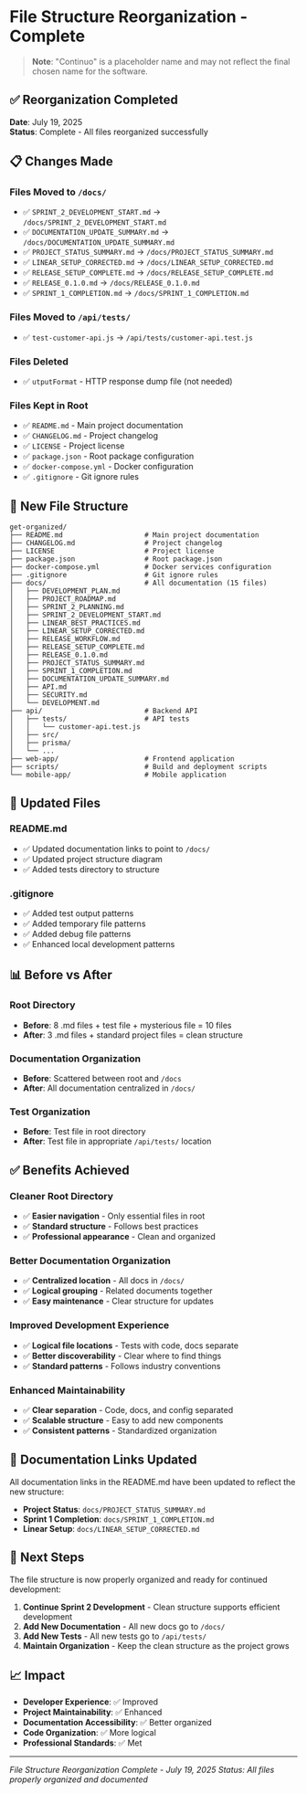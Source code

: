 # File Structure Reorganization - Complete

> **Note**: "Continuo" is a placeholder name and may not reflect the final chosen name for the software.

## ✅ **Reorganization Completed**

**Date**: July 19, 2025  
**Status**: Complete - All files reorganized successfully  

## 📋 **Changes Made**

### **Files Moved to `/docs/`**
- ✅ `SPRINT_2_DEVELOPMENT_START.md` → `/docs/SPRINT_2_DEVELOPMENT_START.md`
- ✅ `DOCUMENTATION_UPDATE_SUMMARY.md` → `/docs/DOCUMENTATION_UPDATE_SUMMARY.md`
- ✅ `PROJECT_STATUS_SUMMARY.md` → `/docs/PROJECT_STATUS_SUMMARY.md`
- ✅ `LINEAR_SETUP_CORRECTED.md` → `/docs/LINEAR_SETUP_CORRECTED.md`
- ✅ `RELEASE_SETUP_COMPLETE.md` → `/docs/RELEASE_SETUP_COMPLETE.md`
- ✅ `RELEASE_0.1.0.md` → `/docs/RELEASE_0.1.0.md`
- ✅ `SPRINT_1_COMPLETION.md` → `/docs/SPRINT_1_COMPLETION.md`

### **Files Moved to `/api/tests/`**
- ✅ `test-customer-api.js` → `/api/tests/customer-api.test.js`

### **Files Deleted**
- ✅ `utputFormat` - HTTP response dump file (not needed)

### **Files Kept in Root**
- ✅ `README.md` - Main project documentation
- ✅ `CHANGELOG.md` - Project changelog
- ✅ `LICENSE` - Project license
- ✅ `package.json` - Root package configuration
- ✅ `docker-compose.yml` - Docker configuration
- ✅ `.gitignore` - Git ignore rules

## 📁 **New File Structure**

```
get-organized/
├── README.md                    # Main project documentation
├── CHANGELOG.md                 # Project changelog
├── LICENSE                      # Project license
├── package.json                 # Root package.json
├── docker-compose.yml           # Docker services configuration
├── .gitignore                   # Git ignore rules
├── docs/                        # All documentation (15 files)
│   ├── DEVELOPMENT_PLAN.md
│   ├── PROJECT_ROADMAP.md
│   ├── SPRINT_2_PLANNING.md
│   ├── SPRINT_2_DEVELOPMENT_START.md
│   ├── LINEAR_BEST_PRACTICES.md
│   ├── LINEAR_SETUP_CORRECTED.md
│   ├── RELEASE_WORKFLOW.md
│   ├── RELEASE_SETUP_COMPLETE.md
│   ├── RELEASE_0.1.0.md
│   ├── PROJECT_STATUS_SUMMARY.md
│   ├── SPRINT_1_COMPLETION.md
│   ├── DOCUMENTATION_UPDATE_SUMMARY.md
│   ├── API.md
│   ├── SECURITY.md
│   └── DEVELOPMENT.md
├── api/                         # Backend API
│   ├── tests/                   # API tests
│   │   └── customer-api.test.js
│   ├── src/
│   ├── prisma/
│   └── ...
├── web-app/                     # Frontend application
├── scripts/                     # Build and deployment scripts
└── mobile-app/                  # Mobile application
```

## 🔧 **Updated Files**

### **README.md**
- ✅ Updated documentation links to point to `/docs/`
- ✅ Updated project structure diagram
- ✅ Added tests directory to structure

### **.gitignore**
- ✅ Added test output patterns
- ✅ Added temporary file patterns
- ✅ Added debug file patterns
- ✅ Enhanced local development patterns

## 📊 **Before vs After**

### **Root Directory**
- **Before**: 8 .md files + test file + mysterious file = 10 files
- **After**: 3 .md files + standard project files = clean structure

### **Documentation Organization**
- **Before**: Scattered between root and `/docs`
- **After**: All documentation centralized in `/docs/`

### **Test Organization**
- **Before**: Test file in root directory
- **After**: Test file in appropriate `/api/tests/` location

## ✅ **Benefits Achieved**

### **Cleaner Root Directory**
- ✅ **Easier navigation** - Only essential files in root
- ✅ **Standard structure** - Follows best practices
- ✅ **Professional appearance** - Clean and organized

### **Better Documentation Organization**
- ✅ **Centralized location** - All docs in `/docs/`
- ✅ **Logical grouping** - Related documents together
- ✅ **Easy maintenance** - Clear structure for updates

### **Improved Development Experience**
- ✅ **Logical file locations** - Tests with code, docs separate
- ✅ **Better discoverability** - Clear where to find things
- ✅ **Standard patterns** - Follows industry conventions

### **Enhanced Maintainability**
- ✅ **Clear separation** - Code, docs, and config separated
- ✅ **Scalable structure** - Easy to add new components
- ✅ **Consistent patterns** - Standardized organization

## 🎯 **Documentation Links Updated**

All documentation links in the README.md have been updated to reflect the new structure:

- **Project Status**: `docs/PROJECT_STATUS_SUMMARY.md`
- **Sprint 1 Completion**: `docs/SPRINT_1_COMPLETION.md`
- **Linear Setup**: `docs/LINEAR_SETUP_CORRECTED.md`

## 🚀 **Next Steps**

The file structure is now properly organized and ready for continued development:

1. **Continue Sprint 2 Development** - Clean structure supports efficient development
2. **Add New Documentation** - All new docs go to `/docs/`
3. **Add New Tests** - All new tests go to `/api/tests/`
4. **Maintain Organization** - Keep the clean structure as the project grows

## 📈 **Impact**

- **Developer Experience**: ✅ Improved
- **Project Maintainability**: ✅ Enhanced
- **Documentation Accessibility**: ✅ Better organized
- **Code Organization**: ✅ More logical
- **Professional Standards**: ✅ Met

---

*File Structure Reorganization Complete - July 19, 2025*
*Status: All files properly organized and documented* 